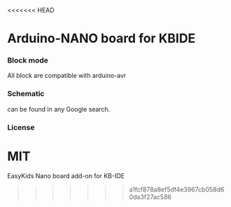 <<<<<<< HEAD
# Arduino-NANO board for KBIDE

### Block mode

All block are compatible with arduino-avr

### Schematic 

can be found in any Google search.

### License
MIT
=======
EasyKids Nano board add-on for KB-IDE

>>>>>>> a1fcf878a8ef5df4e3967cb058d60da3f27ac586
